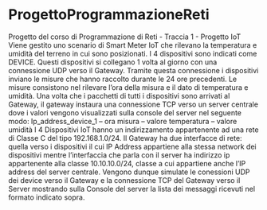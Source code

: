 # ProgettoProgrammazioneReti
Progetto del corso di Programmazione di Reti - Traccia 1 - Progetto IoT
Viene gestito uno scenario di Smart Meter IoT che rilevano la temperatura e umidità del
terreno in cui sono posizionati. I 4 dispositivi sono indicati come DEVICE.
Questi dispositivi si collegano 1 volta al giorno con una connessione UDP verso il Gateway.
Tramite questa connessione i dispositivi inviano le misure che hanno raccolto durante le 24 ore
precedenti. Le misure consistono nel rilevare l’ora della misura e il dato di
temperatura e umidità.
Una volta che i pacchetti di tutti i dispositivi sono arrivati al Gateway, il gateway instaura una
connessione TCP verso un server centrale dove i valori vengono visualizzati sulla console del
server nel seguente modo:
Ip_address_device_1 – ora misura – valore temperatura – valore umidità
I 4 Dispositivi IoT hanno un indirizzamento appartenente ad una rete di Classe C del tipo
192.168.1.0/24.
Il Gateway ha due interfacce di rete: quella verso i dispositivi il cui IP Address appartiene alla
stessa network dei dispositivi mentre l’interfaccia che parla con il server ha indirizzo ip
appartenente alla classe 10.10.10.0/24, classe a cui appartiene anche l’IP address del server
centrale.
Vengono dunque simulate le conessioni UDP dei device verso il Gateway e la connessione TCP del
Gateway verso il Server mostrando sulla Console del server la lista dei messaggi ricevuti nel
formato indicato sopra. 
